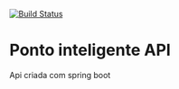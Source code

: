 [![Build Status](https://travis-ci.org/eliasreis54/ponto-inteligente-api.svg?branch=master)](https://travis-ci.org/eliasreis54/ponto-inteligente-api)

# Ponto inteligente API
Api criada com spring boot 
